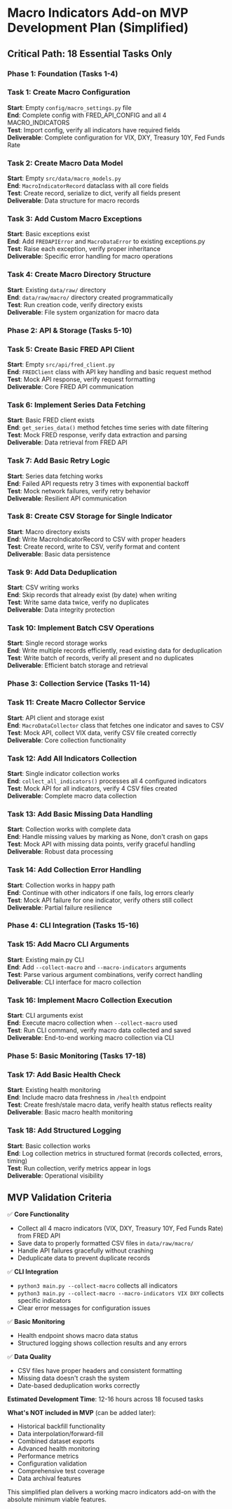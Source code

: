 # Macro Indicators Add-on MVP Development Plan (Simplified)

## Critical Path: 18 Essential Tasks Only

### Phase 1: Foundation (Tasks 1-4)

### Task 1: Create Macro Configuration
**Start**: Empty `config/macro_settings.py` file  
**End**: Complete config with FRED_API_CONFIG and all 4 MACRO_INDICATORS  
**Test**: Import config, verify all indicators have required fields  
**Deliverable**: Complete configuration for VIX, DXY, Treasury 10Y, Fed Funds Rate

### Task 2: Create Macro Data Model
**Start**: Empty `src/data/macro_models.py`  
**End**: `MacroIndicatorRecord` dataclass with all core fields  
**Test**: Create record, serialize to dict, verify all fields present  
**Deliverable**: Data structure for macro records

### Task 3: Add Custom Macro Exceptions
**Start**: Basic exceptions exist  
**End**: Add `FREDAPIError` and `MacroDataError` to existing exceptions.py  
**Test**: Raise each exception, verify proper inheritance  
**Deliverable**: Specific error handling for macro operations

### Task 4: Create Macro Directory Structure
**Start**: Existing `data/raw/` directory  
**End**: `data/raw/macro/` directory created programmatically  
**Test**: Run creation code, verify directory exists  
**Deliverable**: File system organization for macro data

### Phase 2: API & Storage (Tasks 5-10)

### Task 5: Create Basic FRED API Client
**Start**: Empty `src/api/fred_client.py`  
**End**: `FREDClient` class with API key handling and basic request method  
**Test**: Mock API response, verify request formatting  
**Deliverable**: Core FRED API communication

### Task 6: Implement Series Data Fetching
**Start**: Basic FRED client exists  
**End**: `get_series_data()` method fetches time series with date filtering  
**Test**: Mock FRED response, verify data extraction and parsing  
**Deliverable**: Data retrieval from FRED API

### Task 7: Add Basic Retry Logic
**Start**: Series data fetching works  
**End**: Failed API requests retry 3 times with exponential backoff  
**Test**: Mock network failures, verify retry behavior  
**Deliverable**: Resilient API communication

### Task 8: Create CSV Storage for Single Indicator
**Start**: Macro directory exists  
**End**: Write MacroIndicatorRecord to CSV with proper headers  
**Test**: Create record, write to CSV, verify format and content  
**Deliverable**: Basic data persistence

### Task 9: Add Data Deduplication
**Start**: CSV writing works  
**End**: Skip records that already exist (by date) when writing  
**Test**: Write same data twice, verify no duplicates  
**Deliverable**: Data integrity protection

### Task 10: Implement Batch CSV Operations
**Start**: Single record storage works  
**End**: Write multiple records efficiently, read existing data for deduplication  
**Test**: Write batch of records, verify all present and no duplicates  
**Deliverable**: Efficient batch storage and retrieval

### Phase 3: Collection Service (Tasks 11-14)

### Task 11: Create Macro Collector Service
**Start**: API client and storage exist  
**End**: `MacroDataCollector` class that fetches one indicator and saves to CSV  
**Test**: Mock API, collect VIX data, verify CSV file created correctly  
**Deliverable**: Core collection functionality

### Task 12: Add All Indicators Collection
**Start**: Single indicator collection works  
**End**: `collect_all_indicators()` processes all 4 configured indicators  
**Test**: Mock API for all indicators, verify 4 CSV files created  
**Deliverable**: Complete macro data collection

### Task 13: Add Basic Missing Data Handling
**Start**: Collection works with complete data  
**End**: Handle missing values by marking as None, don't crash on gaps  
**Test**: Mock API with missing data points, verify graceful handling  
**Deliverable**: Robust data processing

### Task 14: Add Collection Error Handling
**Start**: Collection works in happy path  
**End**: Continue with other indicators if one fails, log errors clearly  
**Test**: Mock API failure for one indicator, verify others still collect  
**Deliverable**: Partial failure resilience

### Phase 4: CLI Integration (Tasks 15-16)

### Task 15: Add Macro CLI Arguments
**Start**: Existing main.py CLI  
**End**: Add `--collect-macro` and `--macro-indicators` arguments  
**Test**: Parse various argument combinations, verify correct handling  
**Deliverable**: CLI interface for macro collection

### Task 16: Implement Macro Collection Execution
**Start**: CLI arguments exist  
**End**: Execute macro collection when `--collect-macro` used  
**Test**: Run CLI command, verify macro data collected and saved  
**Deliverable**: End-to-end working macro collection via CLI

### Phase 5: Basic Monitoring (Tasks 17-18)

### Task 17: Add Basic Health Check
**Start**: Existing health monitoring  
**End**: Include macro data freshness in `/health` endpoint  
**Test**: Create fresh/stale macro data, verify health status reflects reality  
**Deliverable**: Basic macro health monitoring

### Task 18: Add Structured Logging
**Start**: Basic collection works  
**End**: Log collection metrics in structured format (records collected, errors, timing)  
**Test**: Run collection, verify metrics appear in logs  
**Deliverable**: Operational visibility

## MVP Validation Criteria

✅ **Core Functionality**
- Collect all 4 macro indicators (VIX, DXY, Treasury 10Y, Fed Funds Rate) from FRED API
- Save data to properly formatted CSV files in `data/raw/macro/`
- Handle API failures gracefully without crashing
- Deduplicate data to prevent duplicate records

✅ **CLI Integration**  
- `python3 main.py --collect-macro` collects all indicators
- `python3 main.py --collect-macro --macro-indicators VIX DXY` collects specific indicators
- Clear error messages for configuration issues

✅ **Basic Monitoring**
- Health endpoint shows macro data status
- Structured logging shows collection results and any errors

✅ **Data Quality**
- CSV files have proper headers and consistent formatting
- Missing data doesn't crash the system
- Date-based deduplication works correctly

**Estimated Development Time**: 12-16 hours across 18 focused tasks

**What's NOT included in MVP** (can be added later):
- Historical backfill functionality
- Data interpolation/forward-fill
- Combined dataset exports  
- Advanced health monitoring
- Performance metrics
- Configuration validation
- Comprehensive test coverage
- Data archival features

This simplified plan delivers a working macro indicators add-on with the absolute minimum viable features.